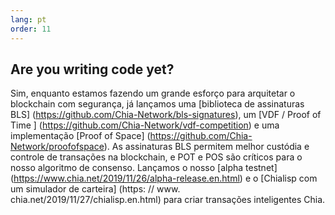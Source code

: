 ```yaml
---
lang: pt
order: 11
---
```


Are you writing code yet?
-----------------------

Sim, enquanto estamos fazendo um grande esforço para arquitetar o blockchain com segurança, já lançamos uma [biblioteca de assinaturas BLS] (https://github.com/Chia-Network/bls-signatures), um [VDF / Proof of Time ] (https://github.com/Chia-Network/vdf-competition) e uma implementação [Proof of Space] (https://github.com/Chia-Network/proofofspace). As assinaturas BLS permitem melhor custódia e controle de transações na blockchain, e POT e POS são críticos para o nosso algoritmo de consenso. Lançamos o nosso [alpha testnet] (https://www.chia.net/2019/11/26/alpha-release.en.html) e o [Chialisp com um simulador de carteira] (https: // www. chia.net/2019/11/27/chialisp.en.html) para criar transações inteligentes Chia.
